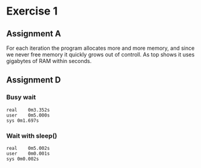 # Exercise 1

## Assignment A
For each iteration the program allocates more and more memory, and since we never free memory
it quickly grows out of controll. As top shows it uses gigabytes of RAM within seconds.

## Assignment D
### Busy wait
```
real	0m3.352s
user	0m5.000s
sys	0m1.697s
```

### Wait with sleep()
```
real	0m5.002s
user	0m0.001s
sys	0m0.002s
```

